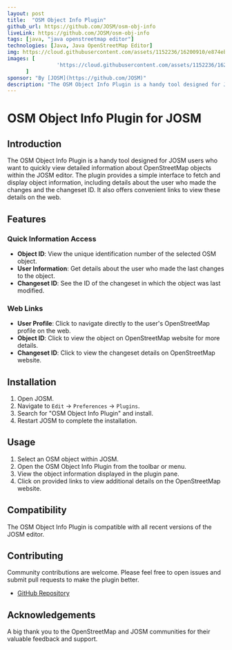 ```yaml
---
layout: post
title:  "OSM Object Info Plugin"
github_url: https://github.com/JOSM/osm-obj-info
liveLink: https://github.com/JOSM/osm-obj-info
tags: [java, "java openstreetmap editor"]
technologies: [Java, Java OpenStreetMap Editor]
img: https://cloud.githubusercontent.com/assets/1152236/16200910/e874ebfa-36d4-11e6-8d80-11a2cafc93bf.gif
images: [
                'https://cloud.githubusercontent.com/assets/1152236/16200910/e874ebfa-36d4-11e6-8d80-11a2cafc93bf.gif'
      ]
sponsor: "By [JOSM](https://github.com/JOSM)"
description: "The OSM Object Info Plugin is a handy tool designed for JOSM users who want to quickly view detailed information about OpenStreetMap objects within the JOSM editor. The plugin provides a simple interface to fetch and display object information, including details about the user who made the changes and the changeset ID."
---
```

# OSM Object Info Plugin for JOSM

## Introduction

The OSM Object Info Plugin is a handy tool designed for JOSM users who want to quickly view detailed information about OpenStreetMap objects within the JOSM editor. The plugin provides a simple interface to fetch and display object information, including details about the user who made the changes and the changeset ID. It also offers convenient links to view these details on the web.

## Features

### Quick Information Access

- **Object ID**: View the unique identification number of the selected OSM object.
- **User Information**: Get details about the user who made the last changes to the object.
- **Changeset ID**: See the ID of the changeset in which the object was last modified.

### Web Links

- **User Profile**: Click to navigate directly to the user's OpenStreetMap profile on the web.
- **Object ID**: Click to view the object on OpenStreetMap website for more details.
- **Changeset ID**: Click to view the changeset details on OpenStreetMap website.

## Installation

1. Open JOSM.
2. Navigate to `Edit` -> `Preferences` -> `Plugins`.
3. Search for "OSM Object Info Plugin" and install.
4. Restart JOSM to complete the installation.

## Usage

1. Select an OSM object within JOSM.
2. Open the OSM Object Info Plugin from the toolbar or menu.
3. View the object information displayed in the plugin pane.
4. Click on provided links to view additional details on the OpenStreetMap website.

## Compatibility

The OSM Object Info Plugin is compatible with all recent versions of the JOSM editor.

## Contributing

Community contributions are welcome. Please feel free to open issues and submit pull requests to make the plugin better.

- [GitHub Repository](#)

## Acknowledgements

A big thank you to the OpenStreetMap and JOSM communities for their valuable feedback and support.

